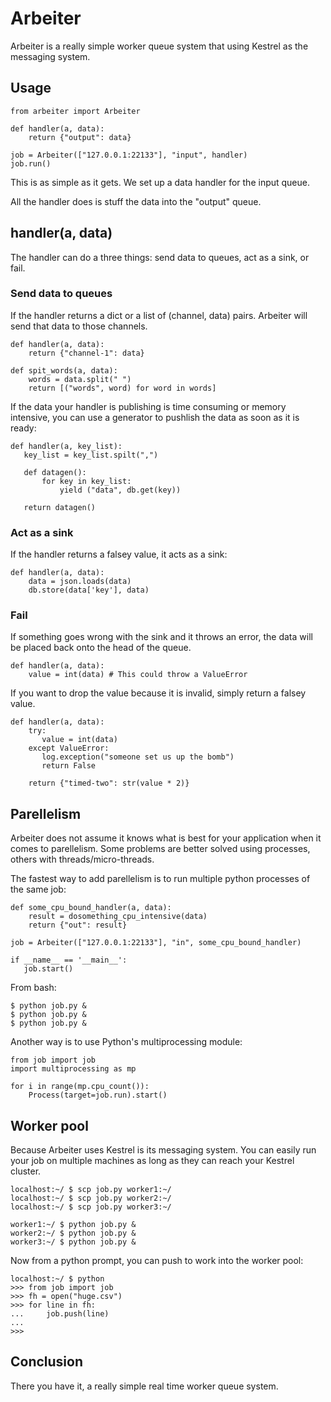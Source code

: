 # Arbeiter

Arbeiter is a really simple worker queue system that using Kestrel as
the messaging system.


## Usage

    from arbeiter import Arbeiter
    
    def handler(a, data):
        return {"output": data}

    job = Arbeiter(["127.0.0.1:22133"], "input", handler)
    job.run()

This is as simple as it gets.  We set up a data handler for the input queue.

All the handler does is stuff the data into the "output" queue.

## handler(a, data)

The handler can do a three things: send data to queues, act as a sink, or fail.


### Send data to queues

If the handler returns a dict or a list of (channel, data) pairs.  Arbeiter
will send that data to those channels.

    def handler(a, data):
        return {"channel-1": data}

    def spit_words(a, data):
        words = data.split(" ")
        return [("words", word) for word in words]

If the data your handler is publishing is time consuming or memory intensive,
you can use a generator to pushlish the data as soon as it is ready:

    def handler(a, key_list):
       key_list = key_list.spilt(",")

       def datagen():
           for key in key_list:
               yield ("data", db.get(key))

       return datagen()


### Act as a sink

If the handler returns a falsey value, it acts as a sink:

    def handler(a, data):
        data = json.loads(data)
        db.store(data['key'], data)


### Fail

If something goes wrong with the sink and it throws an error, the
data will be placed back onto the head of the queue.

    def handler(a, data):
        value = int(data) # This could throw a ValueError

If you want to drop the value because it is invalid, simply return a falsey
value.

    def handler(a, data):
        try:
           value = int(data)
        except ValueError:
           log.exception("someone set us up the bomb")
           return False

        return {"timed-two": str(value * 2)}

## Parellelism

Arbeiter does not assume it knows what is best for your application when it
comes to parellelism.  Some problems are better solved using processes,
others with threads/micro-threads.

The fastest way to add parellelism is to run multiple python processes
of the same job:

    def some_cpu_bound_handler(a, data):
        result = dosomething_cpu_intensive(data)
        return {"out": result}

    job = Arbeiter(["127.0.0.1:22133"], "in", some_cpu_bound_handler)
    
    if __name__ == '__main__':
       job.start()

From bash:

    $ python job.py &
    $ python job.py &
    $ python job.py &


Another way is to use Python's multiprocessing module:

    from job import job
    import multiprocessing as mp

    for i in range(mp.cpu_count()):
        Process(target=job.run).start()

## Worker pool

Because Arbeiter uses Kestrel is its messaging system.  You can easily
run your job on multiple machines as long as they can reach your Kestrel
cluster.

    localhost:~/ $ scp job.py worker1:~/
    localhost:~/ $ scp job.py worker2:~/
    localhost:~/ $ scp job.py worker3:~/

    worker1:~/ $ python job.py &
    worker2:~/ $ python job.py &
    worker3:~/ $ python job.py &

Now from a python prompt, you can push to work into the worker pool:

    localhost:~/ $ python
    >>> from job import job
    >>> fh = open("huge.csv")
    >>> for line in fh:
    ...     job.push(line)
    ...
    >>>

## Conclusion

There you have it, a really simple real time worker queue system.
